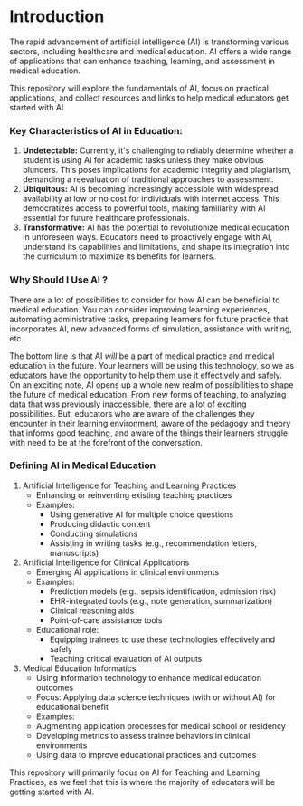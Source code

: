 # Introduction

The rapid advancement of artificial intelligence (AI) is transforming various sectors, including healthcare and medical education. AI offers a wide range of applications that can enhance teaching, learning, and assessment in medical education.

This repository will explore the fundamentals of AI, focus on practical applications, and collect resources and links to help medical educators get started with AI

### **Key Characteristics of AI in Education:**

1. **Undetectable:** Currently, it's challenging to reliably determine whether a student is using AI for academic tasks unless they make obvious blunders. This poses implications for academic integrity and plagiarism, demanding a reevaluation of traditional approaches to assessment.
2. **Ubiquitous:** AI is becoming increasingly accessible with widespread availability at low or no cost for individuals with internet access. This democratizes access to powerful tools, making familiarity with AI essential for future healthcare professionals.
3. **Transformative:** AI has the potential to revolutionize medical education in unforeseen ways. Educators need to proactively engage with AI, understand its capabilities and limitations, and shape its integration into the curriculum to maximize its benefits for learners.

### **Why Should I Use AI ?**

There are a lot of possibilities to consider for how AI can be beneficial to medical education. You can consider improving learning experiences, automating administrative tasks, preparing learners for future practice that incorporates AI, new advanced forms of simulation, assistance with writing, etc.

The bottom line is that AI _will_ be a part of medical practice and medical education in the future. Your learners will be using this technology, so we as educators have the opportunity to help them use it effectively and safely. On an exciting note, AI opens up a whole new realm of possibilities to shape the future of medical education. From new forms of teaching, to analyzing data that was previously inaccessible, there are a lot of exciting possibilities. But, educators who are aware of the challenges they encounter in their learning environment, aware of the pedagogy and theory that informs good teaching, and aware of the things their learners struggle with need to be at the forefront of the conversation.

### **Defining AI in Medical Education**

1. Artificial Intelligence for Teaching and Learning Practices
   * Enhancing or reinventing existing teaching practices
   * Examples:&#x20;
     * Using generative AI for multiple choice questions
     * Producing didactic content
     * Conducting simulations
     * Assisting in writing tasks (e.g., recommendation letters, manuscripts)
2. Artificial Intelligence for Clinical Applications
   * Emerging AI applications in clinical environments
   * Examples:
     * Prediction models (e.g., sepsis identification, admission risk)
     * EHR-integrated tools (e.g., note generation, summarization)
     * Clinical reasoning aids
     * Point-of-care assistance tools
   * Educational role:
     * Equipping trainees to use these technologies effectively and safely
     * Teaching critical evaluation of AI outputs
3. Medical Education Informatics
   * Using information technology to enhance medical education outcomes
   * Focus: Applying data science techniques (with or without AI) for educational benefit
   * Examples:
   * Augmenting application processes for medical school or residency
   * Developing metrics to assess trainee behaviors in clinical environments
   * Using data to improve educational practices and outcomes

This repository will primarily focus on AI for Teaching and Learning Practices, as we feel that this is where the majority of educators will be getting started with AI.

